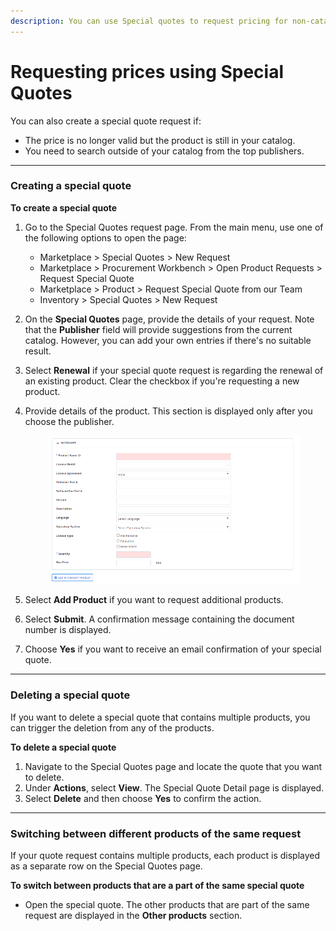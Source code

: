 ```yaml
---
description: You can use Special quotes to request pricing for non-catalog products.
---
```


# Requesting prices using Special Quotes

You can also create a special quote request if:

* The price is no longer valid but the product is still in your catalog.
* You need to search outside of your catalog from the top publishers.

***

### Creating a special quote <a href="#createquote" id="createquote"></a>

**To create a special quote**

1. Go to the Special Quotes request page. From the main menu, use one of the following options to open the page:
   * Marketplace > Special Quotes > New Request
   * Marketplace > Procurement Workbench > Open Product Requests > Request Special Quote
   * Marketplace > Product > Request Special Quote from our Team
   * Inventory > Special Quotes > New Request
2. On the **Special Quotes** page, provide the details of your request. Note that the **Publisher** field will provide suggestions from the current catalog. However, you can add your own entries if there's no suitable result.
3. Select **Renewal** if your special quote request is regarding the renewal of an existing product. Clear the checkbox if you're requesting a new product.
4.  Provide details of the product. This section is displayed only after you choose the publisher.



    <figure><img src="../../.gitbook/assets/image (12).png" alt=""><figcaption></figcaption></figure>
5. Select **Add Product** if you want to request additional products.
6. Select **Submit**. A confirmation message containing the document number is displayed.
7. Choose **Yes** if you want to receive an email confirmation of your special quote.

***

### Deleting a special quote

If you want to delete a special quote that contains multiple products, you can trigger the deletion from any of the products.

**To delete a special quote**

1. Navigate to the Special Quotes page and locate the quote that you want to delete.
2. Under **Actions**, select **View**. The Special Quote Detail page is displayed.
3. Select **Delete** and then choose **Yes** to confirm the action.

***

### Switching between different products of the same request

If your quote request contains multiple products, each product is displayed as a separate row on the Special Quotes page.

**To switch between products that are a part of the same special quote**

* Open the special quote. The other products that are part of the same request are displayed in the **Other products** section.

